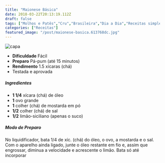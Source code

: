 ```yaml
---
title: "Maionese Básica"
date: 2018-03-22T20:13:19.112Z
draft: false
tags: ["Molhos e Patês","Cru","Brasileira","Dia a Dia","Receitas simples e fáceis"]
categories: ["Receitas"]
featured_image: "/post/maionese-basica.613768dc.jpg"
---
```


![capa](/post/maionese-basica.613768dc.jpg)

*   **Dificuldade** Fácil
*   **Preparo** Pá-pum (até 15 minutos)
*   **Rendimento** 1.5 xícaras (chá)
*   Testada e aprovada
    

##### Ingredientes

*   **1 1/4** xícara (chá) de óleo
*   **1** ovo grande
*   **1** colher (chá) de mostarda em pó
*   **1/2** colher (chá) de sal
*   **1/2** limão-siciliano (apenas o suco)

##### Modo de Preparo

No liquidificador, bata 1/4 de xíc. (chá) do óleo, o ovo, a mostarda e o sal. Com o aparelho ainda ligado, junte o óleo restante em fio e, assim que engrossar, diminua a velocidade e acrescente o limão. Bata só até incorporar
